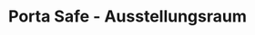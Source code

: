 ---
title: "Porta Safe - Ausstellungsraum"
url: /diessen-am-ammersee/porta-safe-ausstellungsraum/
shop: Sicherheit
---